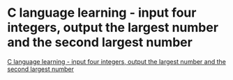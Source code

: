 # C language learning - input four integers, output the largest number and the second largest number
[C language learning - input four integers, output the largest number and the second largest number](https://aiwithcloud.com/2022/09/14/c_language_learning___input_four_integers_output_the_largest_number_and_the_second_largest_number/)